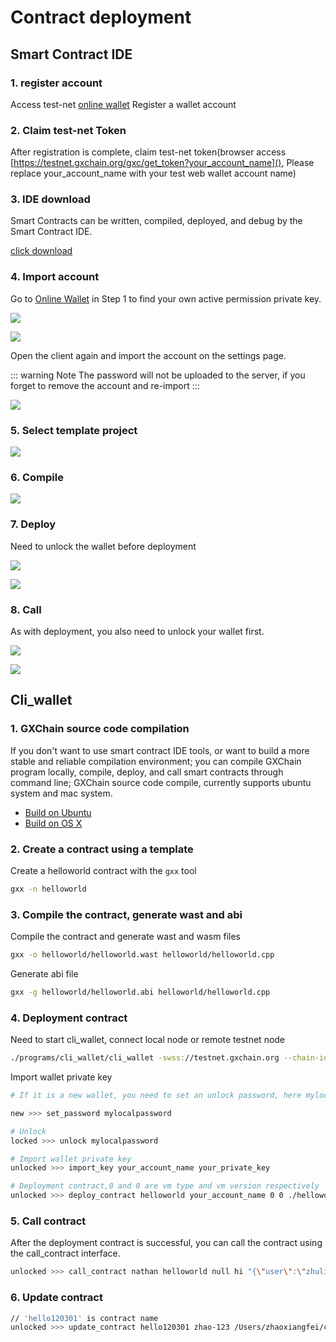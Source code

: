 # Contract deployment

## Smart Contract IDE

### 1. register account

Access test-net [online wallet](https://testnet.wallet.gxchain.org/#/) Register a wallet account

### 2. Claim test-net Token

After registration is complete, claim test-net token(browser access [https://testnet.gxchain.org/gxc/get_token?your_account_name](), Please replace your_account_name with your test web wallet account name)

### 3. IDE download
Smart Contracts can be written, compiled, deployed, and debug by the Smart Contract IDE.

[click download](https://github.com/gxchain/gxchain-alpha/releases/latest)

### 4. Import account

Go to [Online Wallet](https://testnet.wallet.gxchain.org/#/) in Step 1  to find your own active permission private key.

![](../guide/assets/ide/queryPvk.png)

![](../guide/assets/ide/queryPvk2.png)

Open the client again and import the account on the settings page.

::: warning Note
The password will not be uploaded to the server, if you forget to remove the account and re-import
:::

![](../guide/assets/ide/import.png)

### 5. Select template project

![](../guide/assets/ide/addProject.png)

### 6. Compile

![](../guide/assets/ide/compile.png)

### 7. Deploy

Need to unlock the wallet before deployment

![](../guide/assets/ide/deploy.png)

![](../guide/assets/ide/deploy2.png)

### 8. Call

As with deployment, you also need to unlock your wallet first.

![](../guide/assets/ide/call.png)

![](../guide/assets/ide/call2.png)

## Cli_wallet

### 1. GXChain source code compilation

If you don't want to use smart contract IDE tools, or want to build a more stable and reliable compilation environment; you can compile GXChain program locally, compile, deploy, and call smart contracts through command line; GXChain source code compile, currently supports ubuntu system and mac system.

- [Build on Ubuntu](https://github.com/gxchain/gxb-core/wiki/BUILD_UBUNTU)
- [Build on OS X](https://github.com/gxchain/gxb-core/wiki/BUILD_OS_X)

### 2. Create a contract using a template

Create a helloworld contract with the `gxx` tool

```bash
gxx -n helloworld
```

### 3. Compile the contract, generate wast and abi

Compile the contract and generate wast and wasm files

```bash
gxx -o helloworld/helloworld.wast helloworld/helloworld.cpp
```
Generate abi file

```bash
gxx -g helloworld/helloworld.abi helloworld/helloworld.cpp
```

### 4. Deployment contract

Need to start cli_wallet, connect local node or remote testnet node

```bash
./programs/cli_wallet/cli_wallet -swss://testnet.gxchain.org --chain-id c2af30ef9340ff81fd61654295e98a1ff04b23189748f86727d0b26b40bb0ff4
```

Import wallet private key

```bash
# If it is a new wallet, you need to set an unlock password, here mylocalpassword

new >>> set_password mylocalpassword

# Unlock
locked >>> unlock mylocalpassword

# Import wallet private key
unlocked >>> import_key your_account_name your_private_key

# Deployment contract,0 and 0 are vm type and vm version respectively
unlocked >>> deploy_contract helloworld your_account_name 0 0 ./helloworld GXC true
```

### 5. Call contract
After the deployment contract is successful, you can call the contract using the call_contract interface.

```bash
unlocked >>> call_contract nathan helloworld null hi "{\"user\":\"zhuliting\"}" GXC true
```

### 6. Update contract

```bash
// 'hello120301' is contract name
unlocked >>> update_contract hello120301 zhao-123 /Users/zhaoxiangfei/code/contracts_work/example_contract_02/helloworld GXC true
```






